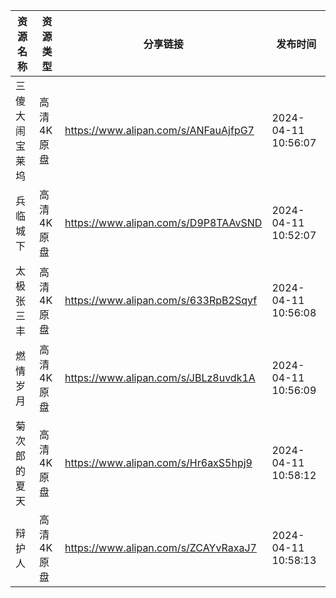 | 资源名称    | 资源类型   | 分享链接                                 | 发布时间                |
| ------- | ------ | ------------------------------------ | ------------------- |
| 三傻大闹宝莱坞 | 高清4K原盘 | https://www.alipan.com/s/ANFauAjfpG7 | 2024-04-11 10:56:07 |
| 兵临城下    | 高清4K原盘 | https://www.alipan.com/s/D9P8TAAvSND | 2024-04-11 10:52:07 |
| 太极张三丰   | 高清4K原盘 | https://www.alipan.com/s/633RpB2Sqyf | 2024-04-11 10:56:08 |
| 燃情岁月    | 高清4K原盘 | https://www.alipan.com/s/JBLz8uvdk1A | 2024-04-11 10:56:09 |
| 菊次郎的夏天  | 高清4K原盘 | https://www.alipan.com/s/Hr6axS5hpj9 | 2024-04-11 10:58:12 |
| 辩护人     | 高清4K原盘 | https://www.alipan.com/s/ZCAYvRaxaJ7 | 2024-04-11 10:58:13 |
